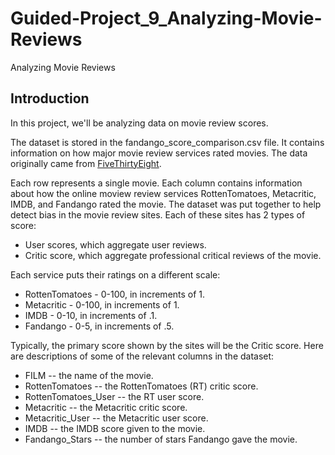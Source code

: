 # Guided-Project_9_Analyzing-Movie-Reviews

Analyzing Movie Reviews

## Introduction

In this project, we'll be analyzing data on movie review scores. 

The dataset is stored in the fandango_score_comparison.csv file. It contains information on how major movie review services rated movies. The data originally came from [FiveThirtyEight](http://fivethirtyeight.com/features/fandango-movies-ratings/).

Each row represents a single movie. Each column contains information about how the online moview review services RottenTomatoes, Metacritic, IMDB, and Fandango rated the movie. The dataset was put together to help detect bias in the movie review sites. Each of these sites has 2 types of score:

- User scores, which aggregate user reviews.
- Critic score, which aggregate professional critical reviews of the movie. 

Each service puts their ratings on a different scale:

- RottenTomatoes - 0-100, in increments of 1.
- Metacritic - 0-100, in increments of 1.
- IMDB - 0-10, in increments of .1.
- Fandango - 0-5, in increments of .5.

Typically, the primary score shown by the sites will be the Critic score. Here are descriptions of some of the relevant columns in the dataset:

- FILM -- the name of the movie.
- RottenTomatoes -- the RottenTomatoes (RT) critic score.
- RottenTomatoes_User -- the RT user score.
- Metacritic -- the Metacritic critic score.
- Metacritic_User -- the Metacritic user score.
- IMDB -- the IMDB score given to the movie.
- Fandango_Stars -- the number of stars Fandango gave the movie.
